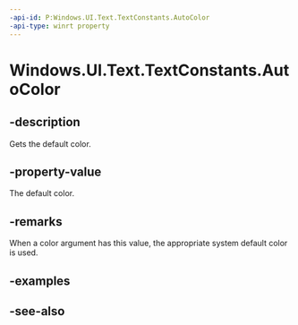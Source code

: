 ```yaml
---
-api-id: P:Windows.UI.Text.TextConstants.AutoColor
-api-type: winrt property
---
```


<!-- Property syntax
public Windows.UI.Color AutoColor { get; }
-->

# Windows.UI.Text.TextConstants.AutoColor

## -description
Gets the default color.



## -property-value
The default color.

## -remarks
When a color argument has this value, the appropriate system default color is used.

## -examples

## -see-also
